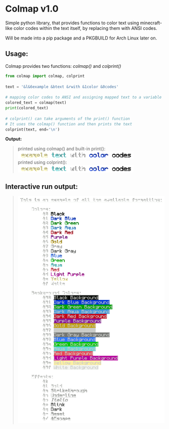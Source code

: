 # Colmap v1.0
Simple python library, that provides functions to color text using minecraft-like color codes within the text itself, by replacing them with ANSI codes.

Will be made into a pip package and a PKGBUILD for Arch Linux later on.
## Usage:
Colmap provides two functions: _colmap()_ and _colprint()_
```python
from colmap import colmap, colprint

text = '&l&6example &btext &rwith &1color &0codes'

# mapping color codes to ANSI and assigning mapped text to a variable
colored_text = colmap(text)
print(colored_text)

# colprint() can take arguments of the print() function
# It uses the colmap() function and then prints the text
colprint(text, end='\n')
```
**Output:**

> printed using colmap() and built-in print(): <br />
![](./README_files/example_output.png)<br />
> printed using colprint(): <br />
![](./README_files/example_output.png)<br />

## Interactive run output:

> ![](./README_files/interactive_output.gif)
